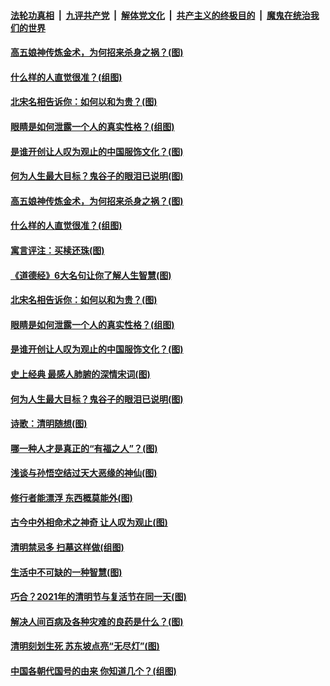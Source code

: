 

####  [法轮功真相](../../../../basic/blob/master/README.md?t=04080802) &nbsp;|&nbsp; [九评共产党](../../../../9ping.md/blob/master/README.md?t=04080802) &nbsp;|&nbsp; [解体党文化](../../../../jtdwh.md/blob/master/README.md?t=04080802)  &nbsp;|&nbsp; [共产主义的终极目的](../../../../gczydzjmd.md/blob/master/README.md?t=04080802) &nbsp;|&nbsp; [魔鬼在统治我们的世界](../../../../mgztzwmdsj.md/blob/master/README.md?t=04080802) 

#### [高五娘神传炼金术，为何招来杀身之祸？(图)](../pages/p7/968023.md?t=04080802) 

#### [什么样的人直觉很准？(组图)](../pages/p7/967654.md?t=04080802) 

#### [北宋名相告诉你：如何以和为贵？(图)](../pages/p7/967953.md?t=04080802) 

#### [眼睛是如何泄露一个人的真实性格？(组图)](../pages/p7/967627.md?t=04080802) 

#### [是谁开创让人叹为观止的中国服饰文化？(图)](../pages/p7/967830.md?t=04080802) 

#### [何为人生最大目标？鬼谷子的眼泪已说明(图)](../pages/p7/967743.md?t=04080802) 

#### [高五娘神传炼金术，为何招来杀身之祸？(图)](../pages/p7/968023.md?t=04080802) 

#### [什么样的人直觉很准？(组图)](../pages/p7/967654.md?t=04080802) 

#### [寓言评注：买椟还珠(图)](../pages/p7/967620.md?t=04080802) 

#### [《道德经》6大名句让你了解人生智慧(图)](../pages/p7/967834.md?t=04080802) 

#### [北宋名相告诉你：如何以和为贵？(图)](../pages/p7/967953.md?t=04080802) 

#### [眼睛是如何泄露一个人的真实性格？(组图)](../pages/p7/967627.md?t=04080802) 

#### [是谁开创让人叹为观止的中国服饰文化？(图)](../pages/p7/967830.md?t=04080802) 

#### [史上经典 最感人肺腑的深情宋词(图)](../pages/p7/967735.md?t=04080802) 

#### [何为人生最大目标？鬼谷子的眼泪已说明(图)](../pages/p7/967743.md?t=04080802) 

#### [诗歌：清明随想(图)](../pages/p7/967858.md?t=04080802) 

#### [哪一种人才是真正的“有福之人”？(图)](../pages/p7/967738.md?t=04080802) 

#### [浅谈与孙悟空结过天大恶缘的神仙(图)](../pages/p7/967728.md?t=04080802) 

#### [修行者能漂浮 东西概莫能外(图)](../pages/p7/967726.md?t=04080802) 

#### [古今中外相命术之神奇 让人叹为观止(图)](../pages/p7/964466.md?t=04080802) 

#### [清明禁忌多 扫墓这样做(组图)](../pages/p7/967619.md?t=04080802) 

#### [生活中不可缺的一种智慧(图)](../pages/p7/966382.md?t=04080802) 

#### [巧合？2021年的清明节与复活节在同一天(图)](../pages/p7/967641.md?t=04080802) 

#### [解决人间百病及各种灾难的良药是什么？(图)](../pages/p7/967562.md?t=04080802) 

#### [清明刻划生死 苏东坡点亮“无尽灯”(图)](../pages/p7/967658.md?t=04080802) 

#### [中国各朝代国号的由来 你知道几个？(组图)](../pages/p7/967358.md?t=04080802) 

